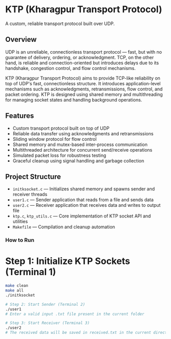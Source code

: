 # KTP (Kharagpur Transport Protocol)

A custom, reliable transport protocol built over UDP.

## Overview

UDP is an unreliable, connectionless transport protocol — fast, but with no guarantee of delivery, ordering, or acknowledgment. TCP, on the other hand, is reliable and connection-oriented but introduces delays due to its handshake, congestion control, and flow control mechanisms.

KTP (Kharagpur Transport Protocol) aims to provide TCP-like reliability on top of UDP's fast, connectionless structure. It introduces application-level mechanisms such as acknowledgments, retransmissions, flow control, and packet ordering. KTP is designed using shared memory and multithreading for managing socket states and handling background operations.

## Features

- Custom transport protocol built on top of UDP
- Reliable data transfer using acknowledgments and retransmissions
- Sliding window protocol for flow control
- Shared memory and mutex-based inter-process communication
- Multithreaded architecture for concurrent send/receive operations
- Simulated packet loss for robustness testing
- Graceful cleanup using signal handling and garbage collection

## Project Structure

- `initksocket.c` — Initializes shared memory and spawns sender and receiver threads
- `user1.c` — Sender application that reads from a file and sends data
- `user2.c` — Receiver application that receives data and writes to output file
- `ktp.c`, `ktp_utils.c` — Core implementation of KTP socket API and utilities
- `Makefile` — Compilation and cleanup automation

### How to Run

# Step 1: Initialize KTP Sockets (Terminal 1)
```bash
make clean
make all
./initksocket

# Step 2: Start Sender (Terminal 2)
./user1
# Enter a valid input .txt file present in the current folder

# Step 3: Start Receiver (Terminal 3)
./user2
# The received data will be saved in received.txt in the current directory.
